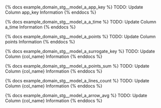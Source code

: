 
{% docs example_domain_stg__model_a_app_key %}
TODO: Update Column app_key Information
{% enddocs %}

{% docs example_domain_stg__model_a_a_time %}
TODO: Update Column a_time Information
{% enddocs %}

{% docs example_domain_stg__model_a_points %}
TODO: Update Column points Information
{% enddocs %}

{% docs example_domain_stg__model_a_surrogate_key %}
TODO: Update Column {col_name} Information
{% enddocs %}

{% docs example_domain_stg__model_a_points_sum %}
TODO: Update Column {col_name} Information
{% enddocs %}

{% docs example_domain_stg__model_a_lines_count %}
TODO: Update Column {col_name} Information
{% enddocs %}

{% docs example_domain_stg__model_a_arrow_avg %}
TODO: Update Column {col_name} Information
{% enddocs %}
